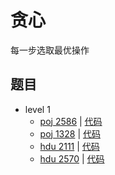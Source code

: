 # 贪心

每一步选取最优操作

## 题目

- level 1
  - [poj 2586](http://poj.org/problem?id=2586) | [代码](./poj2586.cpp)
  - [poj 1328](http://poj.org/problem?id=1328) | [代码](./poj1328.cpp)
  - [hdu 2111](http://acm.hdu.edu.cn/showproblem.php?pid=2111) | [代码](./hdu2111.cpp)
  - [hdu 2570](http://acm.hdu.edu.cn/showproblem.php?pid=2570) | [代码](./hdu2570.cpp)